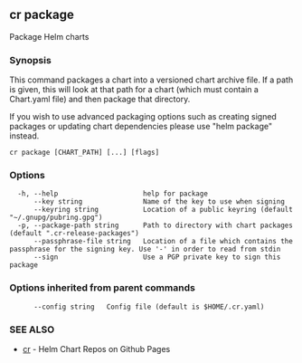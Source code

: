 ## cr package

Package Helm charts

### Synopsis

This command packages a chart into a versioned chart archive file. If a path
is given, this will look at that path for a chart (which must contain a
Chart.yaml file) and then package that directory.


If you wish to use advanced packaging options such as creating signed
packages or updating chart dependencies please use "helm package" instead.

```
cr package [CHART_PATH] [...] [flags]
```

### Options

```
  -h, --help                     help for package
      --key string               Name of the key to use when signing
      --keyring string           Location of a public keyring (default "~/.gnupg/pubring.gpg")
  -p, --package-path string      Path to directory with chart packages (default ".cr-release-packages")
      --passphrase-file string   Location of a file which contains the passphrase for the signing key. Use '-' in order to read from stdin
      --sign                     Use a PGP private key to sign this package
```

### Options inherited from parent commands

```
      --config string   Config file (default is $HOME/.cr.yaml)
```

### SEE ALSO

* [cr](cr.md)	 - Helm Chart Repos on Github Pages


